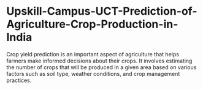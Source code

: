 # Upskill-Campus-UCT-Prediction-of-Agriculture-Crop-Production-in-India
Crop yield prediction is an important aspect of agriculture that helps farmers make informed decisions about their crops. It involves estimating the number of crops that will be produced in a given area based on various factors such as soil type, weather conditions, and crop management practices.
